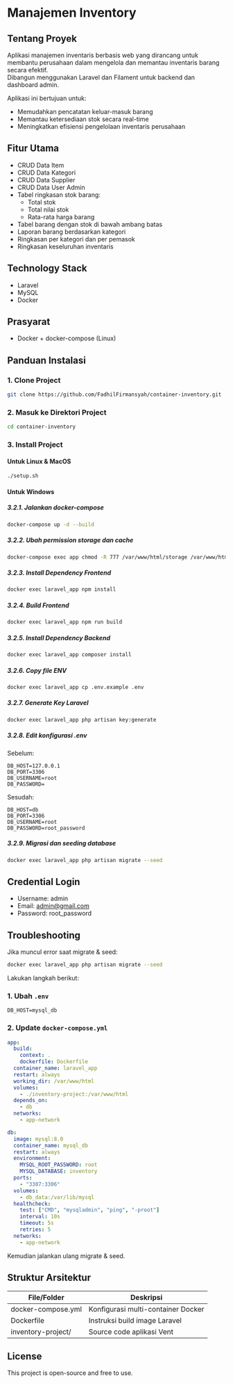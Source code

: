 # Manajemen Inventory

## Tentang Proyek

Aplikasi manajemen inventaris berbasis web yang dirancang untuk membantu perusahaan dalam mengelola dan memantau inventaris barang secara efektif.  
Dibangun menggunakan Laravel dan Filament untuk backend dan dashboard admin.

Aplikasi ini bertujuan untuk:
- Memudahkan pencatatan keluar-masuk barang
- Memantau ketersediaan stok secara real-time
- Meningkatkan efisiensi pengelolaan inventaris perusahaan

## Fitur Utama

- CRUD Data Item
- CRUD Data Kategori
- CRUD Data Supplier
- CRUD Data User Admin
- Tabel ringkasan stok barang:
  - Total stok
  - Total nilai stok
  - Rata-rata harga barang
- Tabel barang dengan stok di bawah ambang batas
- Laporan barang berdasarkan kategori
- Ringkasan per kategori dan per pemasok
- Ringkasan keseluruhan inventaris

## Technology Stack

- Laravel
- MySQL
- Docker

## Prasyarat

- Docker + docker-compose (Linux)

## Panduan Instalasi

### 1. Clone Project

```bash
git clone https://github.com/FadhilFirmansyah/container-inventory.git
```

### 2. Masuk ke Direktori Project

```bash
cd container-inventory
```

### 3. Install Project

#### Untuk Linux & MacOS

```bash
./setup.sh
```

#### Untuk Windows

##### 3.2.1. Jalankan docker-compose

```bash
docker-compose up -d --build
```

##### 3.2.2. Ubah permission storage dan cache

```bash
docker-compose exec app chmod -R 777 /var/www/html/storage /var/www/html/bootstrap/cache
```

##### 3.2.3. Install Dependency Frontend

```bash
docker exec laravel_app npm install
```

##### 3.2.4. Build Frontend

```bash
docker exec laravel_app npm run build
```

##### 3.2.5. Install Dependency Backend

```bash
docker exec laravel_app composer install
```

##### 3.2.6. Copy file ENV

```bash
docker exec laravel_app cp .env.example .env
```

##### 3.2.7. Generate Key Laravel

```bash
docker exec laravel_app php artisan key:generate
```

##### 3.2.8. Edit konfigurasi .env

Sebelum:

```
DB_HOST=127.0.0.1
DB_PORT=3306
DB_USERNAME=root
DB_PASSWORD=
```

Sesudah:

```
DB_HOST=db
DB_PORT=3306
DB_USERNAME=root
DB_PASSWORD=root_password
```

##### 3.2.9. Migrasi dan seeding database

```bash
docker exec laravel_app php artisan migrate --seed
```

## Credential Login

- Username: admin
- Email: admin@gmail.com
- Password: root_password

## Troubleshooting

Jika muncul error saat migrate & seed:

```bash
docker exec laravel_app php artisan migrate --seed
```

Lakukan langkah berikut:

### 1. Ubah `.env`

```dotenv
DB_HOST=mysql_db
```

### 2. Update `docker-compose.yml`

```yaml
app:
  build:
    context: .
    dockerfile: Dockerfile
  container_name: laravel_app
  restart: always
  working_dir: /var/www/html
  volumes:
    - ./inventory-project:/var/www/html
  depends_on:
    - db
  networks:
    - app-network

db:
  image: mysql:8.0
  container_name: mysql_db
  restart: always
  environment:
    MYSQL_ROOT_PASSWORD: root
    MYSQL_DATABASE: inventory
  ports:
    - "3307:3306"
  volumes:
    - db_data:/var/lib/mysql
  healthcheck:
    test: ["CMD", "mysqladmin", "ping", "-proot"]
    interval: 10s
    timeout: 5s
    retries: 5
  networks:
    - app-network
```

Kemudian jalankan ulang migrate & seed.

## Struktur Arsitektur

| File/Folder         | Deskripsi                                |
|---------------------|------------------------------------------|
| docker-compose.yml  | Konfigurasi multi-container Docker       |
| Dockerfile           | Instruksi build image Laravel           |
| inventory-project/  | Source code aplikasi Vent                |

## License

This project is open-source and free to use.
